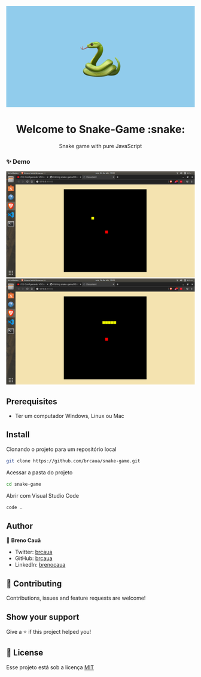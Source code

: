 <p align="center"><img src="https://github.com/brcaua/snake-game/blob/master/assets/logo.png"></p>
<h1 align="center">Welcome to Snake-Game :snake: </h1>
<p align="center">Snake game with pure JavaScript</p>

### ✨ Demo
<p>
  <img src="https://github.com/brcaua/snake-game/blob/master/assets/Captura%20de%20tela%20de%202020-04-24%2019-09-16.png">
  <img src="https://github.com/brcaua/snake-game/blob/master/assets/Captura%20de%20tela%20de%202020-04-24%2019-09-24.png"></p>


## Prerequisites

- Ter um computador Windows, Linux ou Mac

## Install

Clonando o projeto para um repositório local
```sh
git clone https://github.com/brcaua/snake-game.git
```
Acessar a pasta do projeto
```sh
cd snake-game
```
Abrir com Visual Studio Code
```sh
code .
```

## Author
👤 **Breno Cauã**
* Twitter: [brcaua](https://twitter.com/brcaua)
* GitHub: [brcaua](https://github.com/brcaua)
* LinkedIn: [brenocaua](https://linkedin.com/in/brenocaua)

## 🤝 Contributing

Contributions, issues and feature requests are welcome!

## Show your support

Give a ⭐️ if this project helped you!

## 📝 License

Esse projeto está sob a licença [MIT](./LICENSE)
